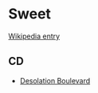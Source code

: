 # Sweet

[Wikipedia entry](https://en.wikipedia.org/wiki/Sweet)

## CD

- [Desolation Boulevard](Desolation_Boulevard.md)
